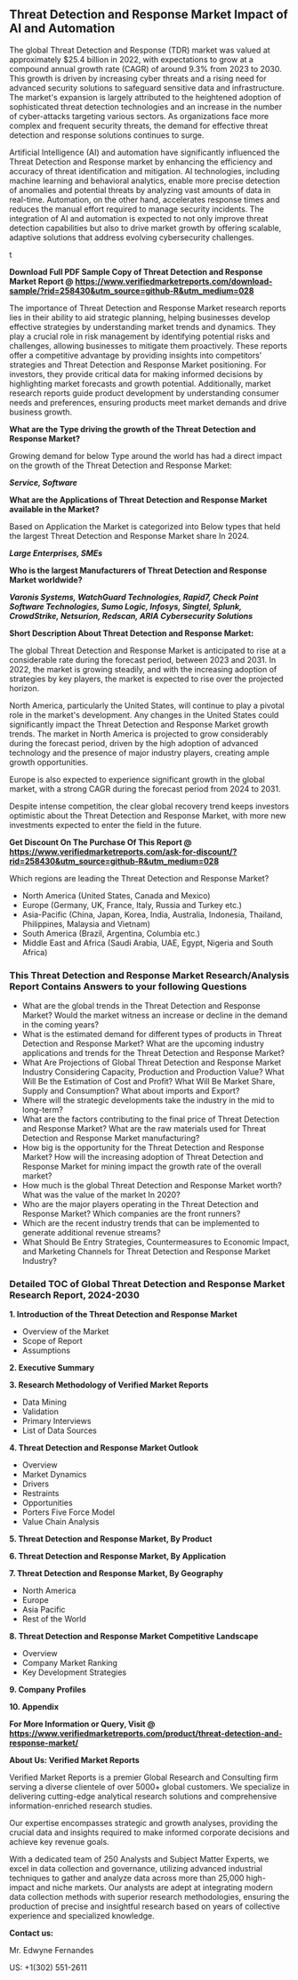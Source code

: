 <h2>Threat Detection and Response Market Impact of AI and Automation</h2><p>The global Threat Detection and Response (TDR) market was valued at approximately $25.4 billion in 2022, with expectations to grow at a compound annual growth rate (CAGR) of around 9.3% from 2023 to 2030. This growth is driven by increasing cyber threats and a rising need for advanced security solutions to safeguard sensitive data and infrastructure. The market's expansion is largely attributed to the heightened adoption of sophisticated threat detection technologies and an increase in the number of cyber-attacks targeting various sectors. As organizations face more complex and frequent security threats, the demand for effective threat detection and response solutions continues to surge.</p><p>Artificial Intelligence (AI) and automation have significantly influenced the Threat Detection and Response market by enhancing the efficiency and accuracy of threat identification and mitigation. AI technologies, including machine learning and behavioral analytics, enable more precise detection of anomalies and potential threats by analyzing vast amounts of data in real-time. Automation, on the other hand, accelerates response times and reduces the manual effort required to manage security incidents. The integration of AI and automation is expected to not only improve threat detection capabilities but also to drive market growth by offering scalable, adaptive solutions that address evolving cybersecurity challenges.</p>t</p><p id="" class=""><strong>Download Full PDF Sample Copy of Threat Detection and Response Market Report @ <a href="https://www.verifiedmarketreports.com/download-sample/?rid=258430&utm_source=github-R&utm_medium=028" target="_blank">https://www.verifiedmarketreports.com/download-sample/?rid=258430&utm_source=github-R&utm_medium=028</a></strong></p><p>The importance of&nbsp;Threat Detection and Response Market research reports lies in their ability to aid strategic planning, helping businesses develop effective strategies by understanding market trends and dynamics. They play a crucial role in risk management by identifying potential risks and challenges, allowing businesses to mitigate them proactively. These reports offer a competitive advantage by providing insights into competitors' strategies and Threat Detection and Response Market positioning. For investors, they provide critical data for making informed decisions by highlighting market forecasts and growth potential. Additionally, market research reports guide product development by understanding consumer needs and preferences, ensuring products meet market demands and drive business growth.</p><p><strong>What are the&nbsp;Type driving the growth of the Threat Detection and Response Market?</strong></p><p id="" class="">Growing demand for below Type around the world has had a direct impact on the growth of the Threat Detection and Response Market:</p><em><strong>Service, Software</strong></em></p><strong>What are the&nbsp;Applications&nbsp;of Threat Detection and Response Market available in the Market?</strong></p><p id="" class="">Based on Application the Market is categorized into Below types that held the largest Threat Detection and Response Market share In 2024.</p><em><strong>Large Enterprises, SMEs</strong></em></p><strong>Who is the largest Manufacturers of Threat Detection and Response Market worldwide?</strong></p><p><em><strong>Varonis Systems, WatchGuard Technologies, Rapid7, Check Point Software Technologies, Sumo Logic, Infosys, Singtel, Splunk, CrowdStrike, Netsurion, Redscan, ARIA Cybersecurity Solutions</strong></em></p><p id="" class=""><strong>Short Description About Threat Detection and Response Market:</strong></p><p>The global Threat Detection and Response Market is anticipated to rise at a considerable rate during the forecast period, between 2023 and 2031. In 2022, the market is growing steadily, and with the increasing adoption of strategies by key players, the market is expected to rise over the projected horizon.</p><p>North America, particularly the United States, will continue to play a pivotal role in the market's development. Any changes in the United States could significantly impact the Threat Detection and Response Market growth trends. The market in North America is projected to grow considerably during the forecast period, driven by the high adoption of advanced technology and the presence of major industry players, creating ample growth opportunities.</p><p>Europe is also expected to experience significant growth in the global market, with a strong CAGR during the forecast period from 2024 to 2031.</p><p>Despite intense competition, the clear global recovery trend keeps investors optimistic about the Threat Detection and Response Market, with more new investments expected to enter the field in the future.</p><p id="" class=""><strong>Get Discount On The Purchase Of This Report @ <a href="https://www.verifiedmarketreports.com/ask-for-discount/?rid=258430&utm_source=github-R&utm_medium=028" target="_blank">https://www.verifiedmarketreports.com/ask-for-discount/?rid=258430&utm_source=github-R&utm_medium=028</a></strong></p>Which regions are leading the Threat Detection and Response Market?</p><ul><li>North America (United States, Canada and Mexico)</li><li>Europe (Germany, UK, France, Italy, Russia and Turkey etc.)</li><li>Asia-Pacific (China, Japan, Korea, India, Australia, Indonesia, Thailand, Philippines, Malaysia and Vietnam)</li><li>South America (Brazil, Argentina, Columbia etc.)</li><li>Middle East and Africa (Saudi Arabia, UAE, Egypt, Nigeria and South Africa)</li></ul><h3 id="" class="">This Threat Detection and Response Market Research/Analysis Report Contains Answers to your following Questions</h3><ul><li>What are the global trends in the Threat Detection and Response Market? Would the market witness an increase or decline in the demand in the coming years?</li><li>What is the estimated demand for different types of products in Threat Detection and Response Market? What are the upcoming industry applications and trends for the Threat Detection and Response Market?</li><li>What Are Projections of Global Threat Detection and Response Market Industry Considering Capacity, Production and Production Value? What Will Be the Estimation of Cost and Profit? What Will Be Market Share, Supply and Consumption? What about imports and Export?</li><li>Where will the strategic developments take the industry in the mid to long-term?</li><li>What are the factors contributing to the final price of Threat Detection and Response Market? What are the raw materials used for Threat Detection and Response Market manufacturing?</li><li>How big is the opportunity for the Threat Detection and Response Market? How will the increasing adoption of Threat Detection and Response Market for mining impact the growth rate of the overall market?</li><li>How much is the global Threat Detection and Response Market worth? What was the value of the market In 2020?</li><li>Who are the major players operating in the Threat Detection and Response Market? Which companies are the front runners?</li><li>Which are the recent industry trends that can be implemented to generate additional revenue streams?</li><li>What Should Be Entry Strategies, Countermeasures to Economic Impact, and Marketing Channels for Threat Detection and Response Market Industry?</li></ul><h3 id="" class="">Detailed TOC of Global Threat Detection and Response Market Research Report, 2024-2030</h3><p id="" class=""><strong>1. Introduction of the Threat Detection and Response Market</strong></p><ul><li>Overview of the Market</li><li>Scope of Report</li><li>Assumptions</li></ul><p id="" class=""><strong>2. Executive Summary</strong></p><p id="" class=""><strong>3. Research Methodology of Verified Market Reports</strong></p><ul><li>Data Mining</li><li>Validation</li><li>Primary Interviews</li><li>List of Data Sources</li></ul><p id="" class=""><strong>4. Threat Detection and Response Market Outlook</strong></p><ul><li>Overview</li><li>Market Dynamics</li><li>Drivers</li><li>Restraints</li><li>Opportunities</li><li>Porters Five Force Model</li><li>Value Chain Analysis</li></ul><p id="" class=""><strong>5. Threat Detection and Response Market, By Product</strong></p><p id="" class=""><strong>6. Threat Detection and Response Market, By Application</strong></p><p id="" class=""><strong>7. Threat Detection and Response Market, By Geography</strong></p><ul><li>North America</li><li>Europe</li><li>Asia Pacific</li><li>Rest of the World</li></ul><p id="" class=""><strong>8. Threat Detection and Response Market Competitive Landscape</strong></p><ul><li>Overview</li><li>Company Market Ranking</li><li>Key Development Strategies</li></ul><p id="" class=""><strong>9. Company Profiles</strong></p><p id="" class=""><strong>10. Appendix</strong></p><p id="" class=""><strong>For More Information or Query, Visit @ <a href="https://www.verifiedmarketreports.com/product/threat-detection-and-response-market/" target="_blank">https://www.verifiedmarketreports.com/product/threat-detection-and-response-market/</a></strong></p><p id="" class=""><strong>About Us: Verified Market Reports</strong></p><p id="" class="">Verified Market Reports is a premier Global Research and Consulting firm serving a diverse clientele of over 5000+ global customers. We specialize in delivering cutting-edge analytical research solutions and comprehensive information-enriched research studies.</p><p id="" class="">Our expertise encompasses strategic and growth analyses, providing the crucial data and insights required to make informed corporate decisions and achieve key revenue goals.</p><p id="" class="">With a dedicated team of 250 Analysts and Subject Matter Experts, we excel in data collection and governance, utilizing advanced industrial techniques to gather and analyze data across more than 25,000 high-impact and niche markets. Our analysts are adept at integrating modern data collection methods with superior research methodologies, ensuring the production of precise and insightful research based on years of collective experience and specialized knowledge.</p><p id="" class=""><strong>Contact us:</strong></p><p id="" class="">Mr. Edwyne Fernandes</p><p id="" class="">US: +1(302) 551-2611</p>